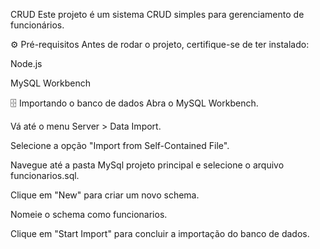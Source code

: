 CRUD
Este projeto é um sistema CRUD simples para gerenciamento de funcionários.

⚙️ Pré-requisitos
Antes de rodar o projeto, certifique-se de ter instalado:

Node.js

MySQL Workbench

🗄️ Importando o banco de dados
Abra o MySQL Workbench.

Vá até o menu Server > Data Import.

Selecione a opção "Import from Self-Contained File".

Navegue até a pasta MySql projeto principal e selecione o arquivo funcionarios.sql.

Clique em "New" para criar um novo schema.

Nomeie o schema como funcionarios.

Clique em "Start Import" para concluir a importação do banco de dados.
